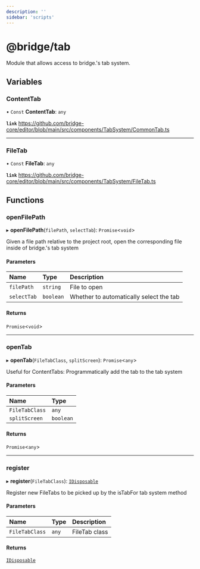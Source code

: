 ```yaml
---
description: ''
sidebar: 'scripts'
---
```


# @bridge/tab

Module that allows access to bridge.'s tab system.

## Variables

### ContentTab

• `Const` **ContentTab**: `any`

**`link`** https://github.com/bridge-core/editor/blob/main/src/components/TabSystem/CommonTab.ts

___

### FileTab

• `Const` **FileTab**: `any`

**`link`** https://github.com/bridge-core/editor/blob/main/src/components/TabSystem/FileTab.ts

## Functions

### openFilePath

▸ **openFilePath**(`filePath`, `selectTab`): `Promise`<`void`\>

Given a file path relative to the project root, open the corresponding file inside of bridge.'s tab system

#### Parameters

| Name | Type | Description |
| :------ | :------ | :------ |
| `filePath` | `string` | File to open |
| `selectTab` | `boolean` | Whether to automatically select the tab |

#### Returns

`Promise`<`void`\>

___

### openTab

▸ **openTab**(`FileTabClass`, `splitScreen`): `Promise`<`any`\>

Useful for ContentTabs: Programmatically add the tab to the tab system

#### Parameters

| Name | Type |
| :------ | :------ |
| `FileTabClass` | `any` |
| `splitScreen` | `boolean` |

#### Returns

`Promise`<`any`\>

___

### register

▸ **register**(`FileTabClass`): [`IDisposable`](../interfaces/idisposable.md)

Register new FileTabs to be picked up by the isTabFor tab system method

#### Parameters

| Name | Type | Description |
| :------ | :------ | :------ |
| `FileTabClass` | `any` | FileTab class |

#### Returns

[`IDisposable`](../interfaces/idisposable.md)
